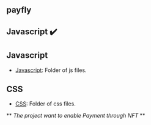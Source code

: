 ## payfly


## Javascript :heavy_check_mark:

## Javascript
* [Javascript](./js): Folder of js files.

## CSS
* [CSS](./css): Folder of css files.

** *The project want to enable Payment through NFT* **
